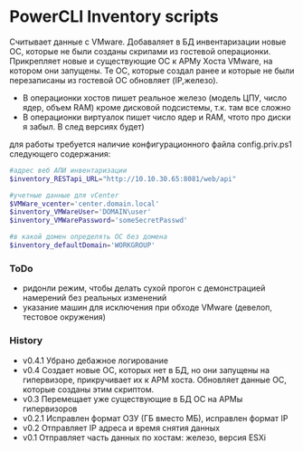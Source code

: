 # PowerCLI Inventory scripts
Считывает данные с VMware. Добаваляет в БД инвентаризации новые ОС, которые не были созданы скрипами из гостевой операционки. Прикрепляет новые и существующие ОС к АРМу Хоста VMware, на котором они запущены. Те ОС, которые создал ранее и которые не были перезаписаны из гостевой ОС обновляет (IP,железо).  
 * В операционки хостов пишет реальное железо (модель ЦПУ, число ядер, объем RAM) кроме дисковой подсистемы, т.к. там все сложно
 * В операционки виртуалок пишет число ядер и RAM, чтото про диски я забыл. В след версиях будет)
 
для работы требуется наличие конфигурационного файла config.priv.ps1 следующего содержания:
```powershell
#адрес веб АПИ инвентаризации
$inventory_RESTapi_URL="http://10.10.30.65:8081/web/api"

#учетные данные для vCenter
$VMWare_vcenter='center.domain.local'
$inventory_VMWareUser='DOMAIN\user'
$inventory_VMWarePassword='someSecretPasswd'

#в какой домен определять ОС без домена
$inventory_defaultDomain='WORKGROUP' 

```
### ToDo
 * ридонли режим, чтобы делать сухой прогон с демонстрацией намерений без реальных изменений
 * указание машин для исключения при обходе VMware (девелоп, тестовое окружения)
### History
 * v0.4.1 Убрано дебажное логирование
 * v0.4 Создает новые ОС, которых нет в БД, но они запущены на гипервизоре, прикручивает их к АРМ хоста. Обновляет данные ОС, которые созданы этим скриптом.
 * v0.3 Перемещает уже существующие в БД OC на АРМы гипервизоров
 * v0.2.1 Исправлен формат ОЗУ (ГБ вместо МБ), исправлен формат IP
 * v0.2 Отправляет IP адреса и время снятия данных
 * v0.1 Отправляет часть данных по хостам: железо, версия ESXi
